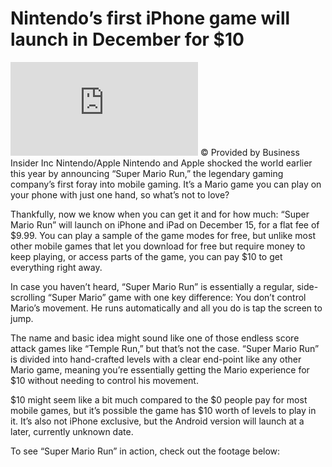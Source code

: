 # Nintendo’s first iPhone game will launch in December for \$10

![&lt;span style=“font-size:13px;”&gt;Nintendo/Apple&lt;/span&gt;] © Provided by Business Insider Inc Nintendo/Apple Nintendo and Apple shocked the world earlier this year by announcing “Super Mario Run,” the legendary gaming company’s first foray into mobile gaming. It’s a Mario game you can play on your phone with just one hand, so what’s not to love?

Thankfully, now we know when you can get it and for how much: “Super Mario Run” will launch on iPhone and iPad on December 15, for a flat fee of \$9.99. You can play a sample of the game modes for free, but unlike most other mobile games that let you download for free but require money to keep playing, or access parts of the game, you can pay \$10 to get everything right away.

In case you haven’t heard, “Super Mario Run” is essentially a regular, side-scrolling “Super Mario” game with one key difference: You don’t control Mario’s movement. He runs automatically and all you do is tap the screen to jump.

The name and basic idea might sound like one of those endless score attack games like “Temple Run,” but that’s not the case. “Super Mario Run” is divided into hand-crafted levels with a clear end-point like any other Mario game, meaning you’re essentially getting the Mario experience for \$10 without needing to control his movement.

\$10 might seem like a bit much compared to the \$0 people pay for most mobile games, but it’s possible the game has \$10 worth of levels to play in it. It’s also not iPhone exclusive, but the Android version will launch at a later, currently unknown date.

To see “Super Mario Run” in action, check out the footage below:

  [&lt;span style=“font-size:13px;”&gt;Nintendo/Apple&lt;/span&gt;]: http://img-s-msn-com.akamaized.net/tenant/amp/entityid/AAkk5fh.img?h=820&w=1456&m=6&q=60&o=f&l=f&x=1162&y=540

